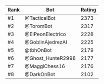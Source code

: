 Rank|Bot|Rating
---|---|---
#1|@TacticalBot|2373
#2|@ToromBot|2317
#3|@ElPeonElectrico|2228
#4|@GoblinAjedrezAI|2225
#5|@tbhOnBot|2179
#6|@Ghost_HunteR2998|2177
#7|@MaggiChess16|2176
#8|@DarkOnBot|2102
